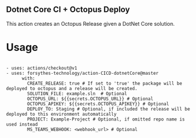 ## Dotnet Core CI + Octopus Deploy

This action creates an Octopus Release given a DotNet Core solution.

# Usage
```

- uses: actions/checkout@v1
- uses: forsythes-technology/action-CICD-dotnetCore@master
      with: 
	    CREATE_RELEASE: true # If set to 'true' the package will be deployed to octopus and a release will be created.
        SOLUTION_FILE: example.sln  # Optional
        OCTOPUS_URL: ${{secrets.OCTOPUS_URL}} # Optional
        OCTOPUS_APIKEY: ${{secrets.OCTOPUS_APIKEY}} # Optional
        DEPLOY_TO: Staging # Optional, if included the release will be deployed to this environment automatically
        PROJECT: Example-Project # Optional, if omitted repo name is used instead
        MS_TEAMS_WEBHOOK: <webhook_url> # Optional
```